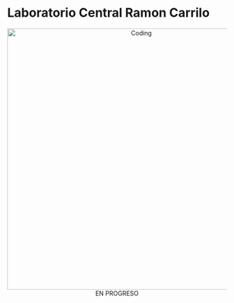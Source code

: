 
# Laboratorio Central Ramon Carrilo
<div align="center">
<img align="center" alt="Coding" width="600" src="https://media.giphy.com/media/f3iwJFOVOwuy7K6FFw/giphy.gif"
</div>
<br>
<div>
EN PROGRESO
</div>
